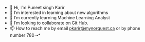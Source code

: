 - 👋 Hi, I’m Puneet singh Karir
- 👀 I’m interested in learning about new algorithms
- 🌱 I’m currently learning Machine Learning Analyst
- 💞️ I’m looking to collaborate on Git Hub.
- 📫 How to reach me by email pkarir@mynorquest.ca or by phone number 780-***-****

<!---
PSkarir/PSkarir is a ✨ special ✨ repository because its `README.md` (this file) appears on your GitHub profile.
You can click the Preview link to take a look at your changes.
--->
